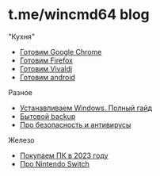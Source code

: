 # t.me/wincmd64 blog
"Кухня"
- [Готовим Google Chrome](https://github.com/wincmd64/blog/wiki/Готовим-Google-Chrome)
- [Готовим Firefox](https://github.com/wincmd64/blog/wiki/Готовим-Firefox)
- [Готовим Vivaldi](https://github.com/wincmd64/blog/wiki/Готовим-Vivaldi)
- [Готовим android](https://github.com/wincmd64/blog/wiki/Готовим-android)

Разное
- [Устанавливаем Windows. Полный гайд](https://github.com/wincmd64/blog/wiki/Устанавливаем-Windows.-Полный-гайд)
- [Бытовой backup](https://github.com/wincmd64/blog/wiki/Бытовой-backup)
- [Про безопасность и антивирусы](https://github.com/wincmd64/blog/wiki/Про-безопасность-и-антивирусы)

Железо
- [Покупаем ПК в 2023 году](https://github.com/wincmd64/blog/wiki/Покупаем-ПК-в-2023-году)
- [Про Nintendo Switch](https://github.com/wincmd64/blog/wiki/Про-Nintendo-Switch)
